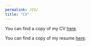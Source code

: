 ```yaml
---
permalink: /CV/
title: "CV"
---
```



You can find a copy of my CV [here](https://www.dropbox.com/scl/fi/npqodypmg3ktf2vdcjz4l/CV_Weller.pdf?rlkey=bz3v9vboba4l7lblj1s0zbrbp&st=1gn1emwj&dl=0).


You can find a copy of my resume [here](https://www.dropbox.com/scl/fi/utt3yqv634u4go3ss3joc/Weller_Resume.pdf?rlkey=ptsmqv8krtsd9fv981avz6zyh&st=9glj3frx&dl=0).


